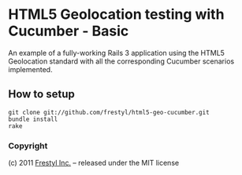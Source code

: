 # HTML5 Geolocation testing with Cucumber - Basic

An example of a fully-working Rails 3 application using the HTML5 Geolocation standard with all the corresponding Cucumber scenarios implemented.

## How to setup

    git clone git://github.com/frestyl/html5-geo-cucumber.git
    bundle install
    rake

### Copyright

(c) 2011 [Frestyl Inc.](http://frestyl.com) – released under the MIT license

